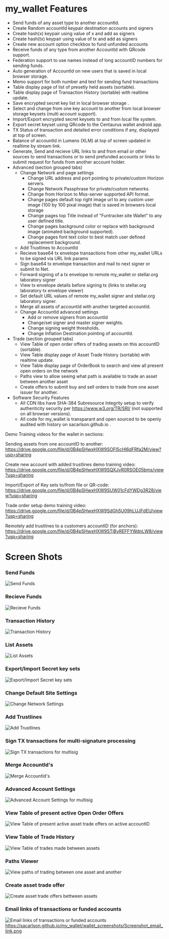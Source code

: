 #  my_wallet Features

* Send funds of any asset type to another accountId.
* Create Random accountId keypair destination accounts and signers
* Create hash(x) keypair using value of x and add as signers
* Create hash(tx) keypair using value of tx and add as signers
* Create new account option checkbox to fund unfunded accounts
* Receive funds of any type from another AccountId with QRcode support.
* Federation support to use names instead of long accountID numbers for sending funds.
* Auto generation of AccountId on new users that is saved in local browser storage.
* Memo support for both number and text for sending fund transactions
* Table display page of list of presetly held assets (sortable).
* Table display page of Transaction History (sortable) with realtime update.
* Save encrypted secret key list in local browser storage .
* Select and change from one key account to another from local browser storage keysets (multi account support).
* Import/Export encrypted secret keysets to and from local file system.
* Export secret keyset using QRcode to the Centaurus wallet android app.
* TX Status of transaction and detailed error conditions if any, displayed at top of screen. 
* Balance of accountId in Lumens (XLM) at top of screen updated in realtime by stream link.
* Generate, Send and recieve URL links to and from email or other sources to send transactions or to send prefunded accounts or links to submit request for funds from another account holder.
* Advanced (section grouped tabs)
  * Change Network and page settings 
     * Change URL address and port pointing to private/custom Horizon servers.
     * Change Network Passphrase for private/custom networks. 
     * Change from Horizon to Mss-server supported API format.
     * Change pages default top right image url to any custom user image (100 by 100 pixal image) that is saved in browsers local storage
     * Change pages top Title instead of "Funtracker.site Wallet" to any user defined title.
     * Change pages background color or replace with background image (animated background supported).
     * Change pages font text color to best match user defined replacement background.
  * Add Trustlines to AccountId
  * Recieve base64 tx envelope transactions from other my_wallet URLs to be signed via URL link params
  * Sign base64 tx envelope transaction and mail to next signer or submit to Net.
  * Forward signing of a tx envelope to remote my_wallet or stellar.org laboratory signer
  * View tx envelope details before signing tx (links to stellar.org laboratory tx envelope viewer)
  * Set default URL values of remote my_wallet signer and stellar.org laboratory signer. 
  * Merge all assets of accountId with another targeted accountId.
  * Change AccountId advanced settings
     * Add or remove signers from accountId
     * Change/set signer and master signer weights.
     * Change signing weight thresholds.
     * Change Inflation Destination pointing of accountId.
* Trade (section grouped tabs)
  * View Table of open order offers of trading assets on this accountID (sortable).
  * View Table display page of Asset Trade History (sortable) with realtime update.
  * View Table display page of OrderBook to search and view all present open orders on the network
  * Paths view to allow seeing what path is available to trade an asset between another asset
  * Create offers to submit buy and sell orders to trade from one asset issuer for another.
* Software Security Features
  * All CDN libs have SHA-384 Subresource Integrity setup to verify authenticity security per https://www.w3.org/TR/SRI/ (not supported on all browser versions).
  * All code for my_wallet is transparant and open sourced to be openly audited with history on sacarlson.github.io .

Demo Training videos for the wallet in sections:

Sending assets from one accountID to another:
https://drive.google.com/file/d/0B4pSHwxHXW9SOFl5cHl6dFRfa2M/view?usp=sharing

Create new account with added trustlines demo training video:
https://drive.google.com/file/d/0B4pSHwxHXW9SQXJvR0RSOE05bms/view?usp=sharing

Import/Export of Key sets to/from file or QR-code:
https://drive.google.com/file/d/0B4pSHwxHXW9SUW01cFdYWDg3R28/view?usp=sharing

Trade order setup demo training video:
https://drive.google.com/file/d/0B4pSHwxHXW9SdGh5U09hLUJFdEU/view?usp=sharing

Remotely add trustlines to a customers accountID (for anchors):
https://drive.google.com/file/d/0B4pSHwxHXW9STjByREFFYWdnLW8/view?usp=sharing


# Screen Shots 

### Send Funds
![Send Funds](https://sacarlson.github.io/my_wallet/wallet_screenshots/Screenshot_Wallet_live_send.png)

### Recieve Funds
![Recieve Funds](https://sacarlson.github.io/my_wallet/wallet_screenshots/Screenshot_Wallet_receive.png)


### Transaction History
![Transaction History](https://sacarlson.github.io/my_wallet/wallet_screenshots/Screenshot_Wallet_trans_history.png)


### List Assets
![List Assets](https://sacarlson.github.io/my_wallet/wallet_screenshots/Screenshot_Wallet_list_assets.png)


### Export/Import Secret key sets
![Export/Import Secret key sets](https://sacarlson.github.io/my_wallet/wallet_screenshots/Screenshot_Wallet_imp_exp_key.png)


### Change Default Site Settings
![Change Network Settings](https://sacarlson.github.io/my_wallet/wallet_screenshots/Screenshot_Wallet_change_settings.png)


### Add Trustlines
![Add Trustlines](https://sacarlson.github.io/my_wallet/wallet_screenshots/Screenshot_Wallet_add_trustlines.png)


### Sign TX transactions for multi-signature processing
![Sign TX transactions for multisig](https://sacarlson.github.io/my_wallet/wallet_screenshots/Screenshot_Wallet_sign_tx.png)


### Merge AccountId's 
![Merge AccountId's ](https://sacarlson.github.io/my_wallet/wallet_screenshots/Screenshot_Wallet_merge_acc.png)


### Advanced Account Settings 
![Advanced Account Settings for multisig](https://sacarlson.github.io/my_wallet/wallet_screenshots/Screenshot_Wallet_acc_options.png)


### View Table of present active Open Order Offers
![View Table of present active asset trade offers on active accountID](https://sacarlson.github.io/my_wallet/wallet_screenshots/Screenshot_Wallet_view_offers.png)


### View Table of Trade History 
![View Table of trades made between assets](https://sacarlson.github.io/my_wallet/wallet_screenshots/Screenshot_Wallet_trade_hist.png)


### Paths Viewer 
![View paths of trading between one asset and another](https://sacarlson.github.io/my_wallet/wallet_screenshots/Screenshot_Wallet_path_viewer.png)


### Create asset trade offer
![Create asset trade offers bettween assets](https://sacarlson.github.io/my_wallet/wallet_screenshots/Screenshot_Wallet_create_offers.png)


### Email links of transactions or funded accounts
![Email links of transactions or funded accounts](https://sacarlson.github.io/my_wallet/screenshots/Screenshot13.png)
https://sacarlson.github.io/my_wallet/wallet_screenshots/Screenshot_email_link.png
